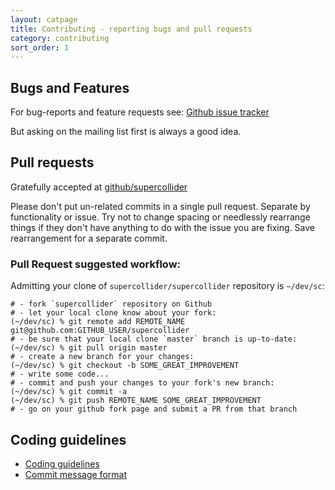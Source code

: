 ```yaml
---
layout: catpage
title: Contributing - reporting bugs and pull requests
category: contributing
sort_order: 1
---
```


## Bugs and Features

For bug-reports and feature requests see: [Github issue tracker](https://github.com/supercollider/supercollider/issues)

But asking on the mailing list first is always a good idea.


## Pull requests

Gratefully accepted at [github/supercollider](https://github.com/supercollider/supercollider)

Please don't put un-related commits in a single pull request.  Separate by functionality or issue.  Try not to change spacing or needlessly rearrange things if they don't have anything to do with the issue you are fixing.  Save rearrangement for a separate commit.

### Pull Request suggested workflow:
Admitting your clone of `supercollider/supercollider` repository is `~/dev/sc`:

    # - fork `supercollider` repository on Github
    # - let your local clone know about your fork:
    (~/dev/sc) % git remote add REMOTE_NAME git@github.com:GITHUB_USER/supercollider
    # - be sure that your local clone `master` branch is up-to-date:
    (~/dev/sc) % git pull origin master
    # - create a new branch for your changes:
    (~/dev/sc) % git checkout -b SOME_GREAT_IMPROVEMENT
    # - write some code...
    # - commit and push your changes to your fork's new branch:
    (~/dev/sc) % git commit -a
    (~/dev/sc) % git push REMOTE_NAME SOME_GREAT_IMPROVEMENT
    # - go on your github fork page and submit a PR from that branch

## Coding guidelines

- [Coding guidelines](/development/code-style-cpp.html)
- [Commit message format](/development/commit-message.html)

